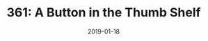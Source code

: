 ---
layout: null
title:  "361: A Button in the Thumb Shelf"
date:   2019-01-18
categories: podcast
tags:
- tagone
- tagtwo
- tagthree
permalink: https://atp.fm/episodes/361
podcast_link: http://traffic.libsyn.com/atpfm/atp361.mp3
podcast_duration: "02:12:27"
podcast_length: 13654375
---